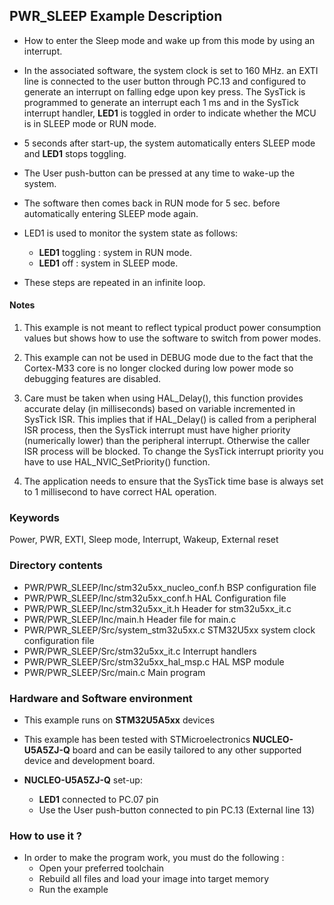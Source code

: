## <b>PWR_SLEEP Example Description</b>

-   How to enter the Sleep mode and wake up from this mode by using an interrupt.

-   In the associated software, the system clock is set to 160 MHz.
an EXTI line is connected to the user button through PC.13 and configured
to generate an interrupt on falling edge upon key press.
The SysTick is programmed to generate an interrupt each 1 ms and in the SysTick
interrupt handler, **LED1** is toggled in order to indicate whether the MCU is in SLEEP mode or RUN mode.

-   5 seconds after start-up, the system automatically enters SLEEP mode and
**LED1** stops toggling.
-   The User push-button can be pressed at any time to wake-up the system.
-   The software then comes back in RUN mode for 5 sec. before automatically entering SLEEP mode again.

-   LED1 is used to monitor the system state as follows:
    -   **LED1** toggling : system in RUN mode.
    -   **LED1** off : system in SLEEP mode.

-   These steps are repeated in an infinite loop.

#### <b>Notes</b>

 1. This example is not meant to reflect typical product power consumption values but shows how to use the software to switch from power modes.

 2. This example can not be used in DEBUG mode due to the fact
    that the Cortex-M33 core is no longer clocked during low power mode
    so debugging features are disabled.

 3. Care must be taken when using HAL_Delay(), this function provides accurate delay (in milliseconds)
    based on variable incremented in SysTick ISR. This implies that if HAL_Delay() is called from
    a peripheral ISR process, then the SysTick interrupt must have higher priority (numerically lower)
    than the peripheral interrupt. Otherwise the caller ISR process will be blocked.
    To change the SysTick interrupt priority you have to use HAL_NVIC_SetPriority() function.

 4. The application needs to ensure that the SysTick time base is always set to 1 millisecond
    to have correct HAL operation.

### <b>Keywords</b>

Power, PWR, EXTI, Sleep mode, Interrupt, Wakeup, External reset

### <b>Directory contents</b>

-   PWR/PWR_SLEEP/Inc/stm32u5xx_nucleo_conf.h  BSP configuration file
-   PWR/PWR_SLEEP/Inc/stm32u5xx_conf.h         HAL Configuration file
-   PWR/PWR_SLEEP/Inc/stm32u5xx_it.h           Header for stm32u5xx_it.c
-   PWR/PWR_SLEEP/Inc/main.h                   Header file for main.c
-   PWR/PWR_SLEEP/Src/system_stm32u5xx.c       STM32U5xx system clock configuration file
-   PWR/PWR_SLEEP/Src/stm32u5xx_it.c           Interrupt handlers
-   PWR/PWR_SLEEP/Src/stm32u5xx_hal_msp.c      HAL MSP module
-   PWR/PWR_SLEEP/Src/main.c                   Main program

### <b>Hardware and Software environment</b>

-   This example runs on **STM32U5A5xx** devices

-   This example has been tested with STMicroelectronics **NUCLEO-U5A5ZJ-Q**
    board and can be easily tailored to any other supported device
    and development board.

-   **NUCLEO-U5A5ZJ-Q** set-up:
    -   **LED1** connected to PC.07 pin
    -   Use the User push-button connected to pin PC.13 (External line 13)

### <b>How to use it ?</b>

-   In order to make the program work, you must do the following :
    -   Open your preferred toolchain
    -   Rebuild all files and load your image into target memory
    -   Run the example

